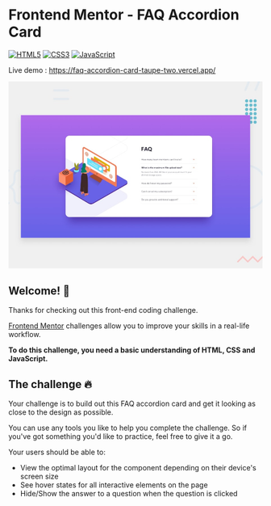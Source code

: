 # Frontend Mentor - FAQ Accordion Card

[![HTML5](https://img.shields.io/badge/HTML5-E34F26?style=for-the-badge&logo=html5&logoColor=white)](https://en.wikipedia.org/wiki/HTML5) [![CSS3](https://img.shields.io/badge/CSS3-1572B6?style=for-the-badge&logo=css3&logoColor=whitee)](https://en.wikipedia.org/wiki/CSS) [![JavaScript](https://img.shields.io/badge/JavaScript-F7DF1E?style=for-the-badge&logo=javascript&logoColor=black)](https://en.wikipedia.org/wiki/JavaScript)

Live demo : https://faq-accordion-card-taupe-two.vercel.app/

![Design preview for the FAQ Accordion Card coding challenge](./design/desktop-preview.jpg)

## Welcome! 👋

Thanks for checking out this front-end coding challenge.

[Frontend Mentor](https://www.frontendmentor.io) challenges allow you to improve your skills in a real-life workflow.

**To do this challenge, you need a basic understanding of HTML, CSS and JavaScript.**

## The challenge 🔥

Your challenge is to build out this FAQ accordion card and get it looking as close to the design as possible.

You can use any tools you like to help you complete the challenge. So if you've got something you'd like to practice, feel free to give it a go.

Your users should be able to:

- View the optimal layout for the component depending on their device's screen size
- See hover states for all interactive elements on the page
- Hide/Show the answer to a question when the question is clicked
